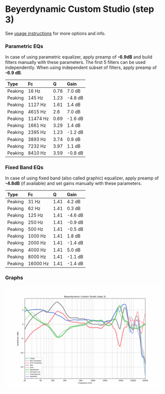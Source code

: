 # Beyerdynamic Custom Studio (step 3)
See [usage instructions](https://github.com/jaakkopasanen/AutoEq#usage) for more options and info.

### Parametric EQs
In case of using parametric equalizer, apply preamp of **-6.9dB** and build filters manually
with these parameters. The first 5 filters can be used independently.
When using independent subset of filters, apply preamp of **-6.9 dB**.

| Type    | Fc       |    Q | Gain    |
|:--------|:---------|:-----|:--------|
| Peaking | 16 Hz    | 0.78 | 7.0 dB  |
| Peaking | 145 Hz   | 1.23 | -4.8 dB |
| Peaking | 1127 Hz  | 1.61 | 1.4 dB  |
| Peaking | 4615 Hz  | 2.6  | 7.0 dB  |
| Peaking | 11474 Hz | 0.69 | -1.6 dB |
| Peaking | 1661 Hz  | 3.29 | 1.4 dB  |
| Peaking | 2395 Hz  | 1.23 | -1.2 dB |
| Peaking | 3893 Hz  | 3.74 | 0.9 dB  |
| Peaking | 7232 Hz  | 3.97 | 1.1 dB  |
| Peaking | 8410 Hz  | 3.59 | -0.8 dB |

### Fixed Band EQs
In case of using fixed band (also called graphic) equalizer, apply preamp of **-4.8dB**
(if available) and set gains manually with these parameters.

| Type    | Fc       |    Q | Gain    |
|:--------|:---------|:-----|:--------|
| Peaking | 31 Hz    | 1.41 | 4.2 dB  |
| Peaking | 62 Hz    | 1.41 | 0.3 dB  |
| Peaking | 125 Hz   | 1.41 | -4.6 dB |
| Peaking | 250 Hz   | 1.41 | -0.9 dB |
| Peaking | 500 Hz   | 1.41 | -0.5 dB |
| Peaking | 1000 Hz  | 1.41 | 1.8 dB  |
| Peaking | 2000 Hz  | 1.41 | -1.4 dB |
| Peaking | 4000 Hz  | 1.41 | 5.0 dB  |
| Peaking | 8000 Hz  | 1.41 | -1.1 dB |
| Peaking | 16000 Hz | 1.41 | -1.4 dB |

### Graphs
![](./Beyerdynamic%20Custom%20Studio%20(step%203).png)